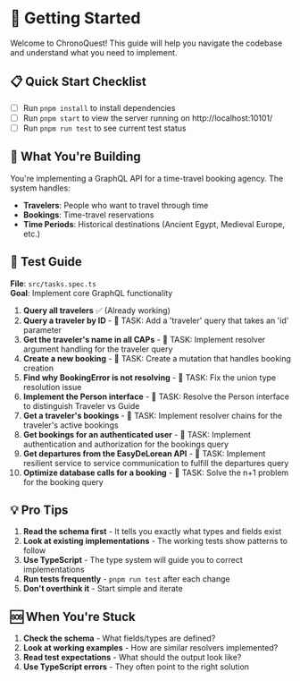 # 🚀 Getting Started

Welcome to ChronoQuest! This guide will help you navigate the codebase and understand what you need to implement.

## 📋 Quick Start Checklist

- [ ] Run `pnpm install` to install dependencies
- [ ] Run `pnpm start` to view the server running on http://localhost:10101/
- [ ] Run `pnpm run test` to see current test status

## 🎯 What You're Building

You're implementing a GraphQL API for a time-travel booking agency. The system handles:

- **Travelers**: People who want to travel through time
- **Bookings**: Time-travel reservations
- **Time Periods**: Historical destinations (Ancient Egypt, Medieval Europe, etc.)

## 🧪 Test Guide

**File**: `src/tasks.spec.ts`  
**Goal**: Implement core GraphQL functionality

1. **Query all travelers** ✅ (Already working)
2. **Query a traveler by ID** - 🔧 TASK: Add a 'traveler' query that takes an 'id' parameter
3. **Get the traveler's name in all CAPs** - 🔧 TASK: Implement resolver argument handling  for the traveler query
4. **Create a new booking** - 🔧 TASK: Create a mutation that handles booking creation
5. **Find why BookingError is not resolving** - 🔧 TASK: Fix the union type resolution issue
6. **Implement the Person interface** - 🔧 TASK: Resolve the Person interface to distinguish Traveler vs Guide
7. **Get a traveler's bookings** - 🔧 TASK: Implement resolver chains for the traveler's active bookings
8. **Get bookings for an authenticated user** - 🔧 TASK: Implement authentication and authorization for the bookings query
9. **Get departures from the EasyDeLorean API** - 🔧 TASK: Implement resilient service to service communication to fulfill the departures query
10. **Optimize database calls for a booking** - 🔧 TASK: Solve the n+1 problem for the booking query

## 💡 Pro Tips

1. **Read the schema first** - It tells you exactly what types and fields exist
2. **Look at existing implementations** - The working tests show patterns to follow
3. **Use TypeScript** - The type system will guide you to correct implementations
4. **Run tests frequently** - `pnpm run test` after each change
5. **Don't overthink it** - Start simple and iterate

## 🆘 When You're Stuck

1. **Check the schema** - What fields/types are defined?
2. **Look at working examples** - How are similar resolvers implemented?
3. **Read test expectations** - What should the output look like?
4. **Use TypeScript errors** - They often point to the right solution

